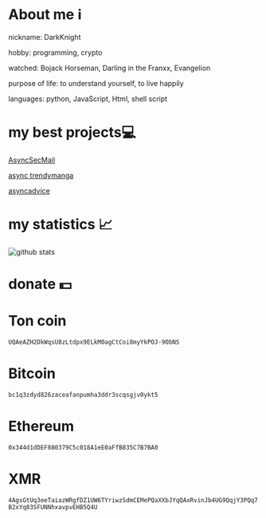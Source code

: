# About me ℹ️
nickname: DarkKnight

hobby: programming, crypto

watched: Bojack Horseman, Darling in the Franxx, Evangelion

purpose of life: to understand yourself, to live happily

languages: python, JavaScript, Html, shell script 
# my best projects💻
[AsyncSecMail](https://github.com/l0v3m0n3y/AsyncSecMail)

[async trendymanga](https://github.com/l0v3m0n3y/async_trendymanga)

[asyncadvice](https://github.com/l0v3m0n3y/asyncadvice)
# my statistics 📈
![github stats](https://github-readme-stats.vercel.app/api/top-langs/?username=l0v3m0n3y&theme=dark&hide_border=true)
# donate 💵
# Ton coin
```UQAeAZH2DkWqsU8zLtdpx9ELkM0agCtCoi8myYkPOJ-9ObNS```
# Bitcoin
```bc1q3zdyd826zaceafanpumha3ddr3scqsgjv0ykt5```
# Ethereum
```0x344d1dDEF880379C5c018A1eE0aFfB835C7B7BA0```
# XMR
```4AgsGtUq3eeTaiazWRgfDZ1UW6TYriwzSdmCEMePQaXXbJYqQAxRvinJb4UG9QqjY3PQq7B2xYq83SFUNNhxavpvEHB5Q4U```
